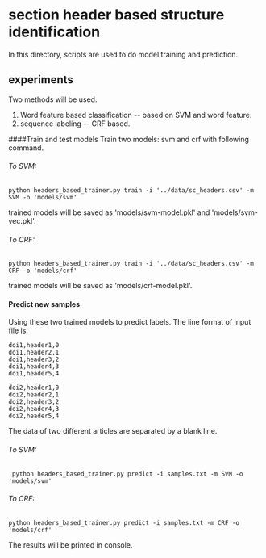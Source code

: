 # section header based structure identification

In this directory, scripts are used to do model training and prediction. 

## experiments
Two methods will be used.

1. Word feature based classification -- based on SVM and word feature.
2. sequence labeling -- CRF based.

####Train and test models
Train two models: svm and crf with following command.

###### To SVM:
    
    python headers_based_trainer.py train -i '../data/sc_headers.csv' -m SVM -o 'models/svm'

trained models will be saved as 'models/svm-model.pkl' and 'models/svm-vec.pkl'.

###### To CRF:

    python headers_based_trainer.py train -i '../data/sc_headers.csv' -m CRF -o 'models/crf'

trained models will be saved as 'models/crf-model.pkl'.

#### Predict new samples
Using these two trained models to predict labels. The line format of input file is:

    doi1,header1,0
    doi1,header2,1
    doi1,header3,2
    doi1,header4,3
    doi1,header5,4

    doi2,header1,0
    doi2,header2,1
    doi2,header3,2
    doi2,header4,3
    doi2,header5,4

The data of two different articles are separated by a blank line.

###### To SVM:
    
     python headers_based_trainer.py predict -i samples.txt -m SVM -o 'models/svm'

###### To CRF:
    
    python headers_based_trainer.py predict -i samples.txt -m CRF -o 'models/crf'

The results will be printed in console.













